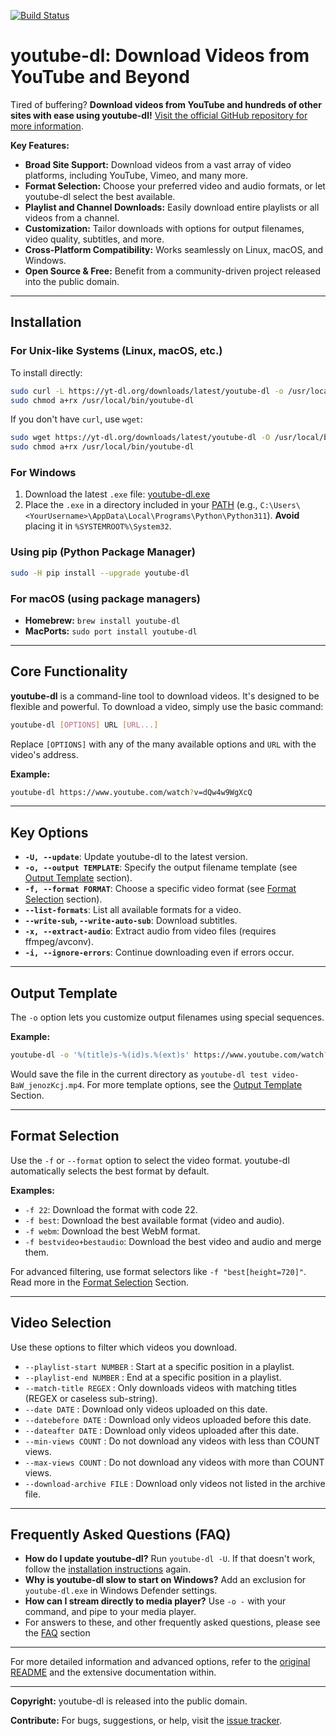 [![Build Status](https://github.com/ytdl-org/youtube-dl/workflows/CI/badge.svg)](https://github.com/ytdl-org/youtube-dl/actions?query=workflow%3ACI)

# youtube-dl: Download Videos from YouTube and Beyond

Tired of buffering?  **Download videos from YouTube and hundreds of other sites with ease using youtube-dl!** [Visit the official GitHub repository for more information](https://github.com/ytdl-org/youtube-dl).

**Key Features:**

*   **Broad Site Support:** Download videos from a vast array of video platforms, including YouTube, Vimeo, and many more.
*   **Format Selection:** Choose your preferred video and audio formats, or let youtube-dl select the best available.
*   **Playlist and Channel Downloads:** Easily download entire playlists or all videos from a channel.
*   **Customization:** Tailor downloads with options for output filenames, video quality, subtitles, and more.
*   **Cross-Platform Compatibility:** Works seamlessly on Linux, macOS, and Windows.
*   **Open Source & Free:** Benefit from a community-driven project released into the public domain.

---
## Installation

### For Unix-like Systems (Linux, macOS, etc.)

To install directly:

```bash
sudo curl -L https://yt-dl.org/downloads/latest/youtube-dl -o /usr/local/bin/youtube-dl
sudo chmod a+rx /usr/local/bin/youtube-dl
```

If you don't have `curl`, use `wget`:

```bash
sudo wget https://yt-dl.org/downloads/latest/youtube-dl -O /usr/local/bin/youtube-dl
sudo chmod a+rx /usr/local/bin/youtube-dl
```

### For Windows

1.  Download the latest `.exe` file:  [youtube-dl.exe](https://yt-dl.org/latest/youtube-dl.exe)
2.  Place the `.exe` in a directory included in your [PATH](https://en.wikipedia.org/wiki/PATH_%28variable%29) (e.g., `C:\Users\<YourUsername>\AppData\Local\Programs\Python\Python311`). **Avoid** placing it in `%SYSTEMROOT%\System32`.

### Using pip (Python Package Manager)

```bash
sudo -H pip install --upgrade youtube-dl
```

### For macOS (using package managers)

*   **Homebrew:**  `brew install youtube-dl`
*   **MacPorts:**  `sudo port install youtube-dl`

---
## Core Functionality

**youtube-dl** is a command-line tool to download videos. It's designed to be flexible and powerful. To download a video, simply use the basic command:

```bash
youtube-dl [OPTIONS] URL [URL...]
```

Replace `[OPTIONS]` with any of the many available options and `URL` with the video's address.

**Example:**

```bash
youtube-dl https://www.youtube.com/watch?v=dQw4w9WgXcQ
```

---
## Key Options

*   **`-U, --update`**: Update youtube-dl to the latest version.
*   **`-o, --output TEMPLATE`**: Specify the output filename template (see [Output Template](#output-template) section).
*   **`-f, --format FORMAT`**: Choose a specific video format (see [Format Selection](#format-selection) section).
*   **`--list-formats`**:  List all available formats for a video.
*   **`--write-sub`, `--write-auto-sub`**: Download subtitles.
*   **`-x, --extract-audio`**: Extract audio from video files (requires ffmpeg/avconv).
*   **`-i, --ignore-errors`**:  Continue downloading even if errors occur.

---
## Output Template

The `-o` option lets you customize output filenames using special sequences.

**Example:**

```bash
youtube-dl -o '%(title)s-%(id)s.%(ext)s' https://www.youtube.com/watch?v=dQw4w9WgXcQ
```
Would save the file in the current directory as `youtube-dl test video-BaW_jenozKcj.mp4`.
For more template options, see the [Output Template](#output-template) Section.

---
## Format Selection

Use the `-f` or `--format` option to select the video format.
youtube-dl automatically selects the best format by default.

**Examples:**

*   `-f 22`: Download the format with code 22.
*   `-f best`:  Download the best available format (video and audio).
*   `-f webm`: Download the best WebM format.
*   `-f bestvideo+bestaudio`: Download the best video and audio and merge them.

For advanced filtering, use format selectors like `-f "best[height=720]"`.
Read more in the [Format Selection](#format-selection) Section.

---
## Video Selection

Use these options to filter which videos you download.
*   `--playlist-start NUMBER` : Start at a specific position in a playlist.
*   `--playlist-end NUMBER` : End at a specific position in a playlist.
*   `--match-title REGEX` : Only downloads videos with matching titles (REGEX or caseless sub-string).
*   `--date DATE` : Download only videos uploaded on this date.
*   `--datebefore DATE` : Download only videos uploaded before this date.
*   `--dateafter DATE` : Download only videos uploaded after this date.
*   `--min-views COUNT` : Do not download any videos with less than COUNT views.
*   `--max-views COUNT` : Do not download any videos with more than COUNT views.
*   `--download-archive FILE` : Download only videos not listed in the archive file.

---
## Frequently Asked Questions (FAQ)

*   **How do I update youtube-dl?** Run `youtube-dl -U`.  If that doesn't work, follow the [installation instructions](#installation) again.
*   **Why is youtube-dl slow to start on Windows?** Add an exclusion for `youtube-dl.exe` in Windows Defender settings.
*   **How can I stream directly to media player?** Use `-o -` with your command, and pipe to your media player.
*   For answers to these, and other frequently asked questions, please see the [FAQ](#faq) section

---
For more detailed information and advanced options, refer to the [original README](https://github.com/ytdl-org/youtube-dl) and the extensive documentation within.

---

**Copyright:** youtube-dl is released into the public domain.

**Contribute:** For bugs, suggestions, or help, visit the [issue tracker](https://github.com/ytdl-org/youtube-dl/issues).